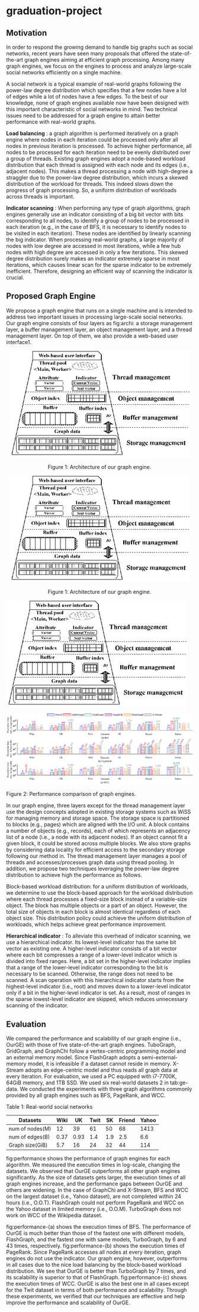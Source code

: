 # graduation-project

## Motivation

In order to respond the growing demand to handle big graphs such as social networks, recent years have seen many proposals that offered the state-of-the-art graph engines aiming at efficient graph processing. Among many graph engines, we focus on the engines to process and analyze large-scale social networks efficiently on a single machine.

A social network is a typical example of real-world graphs following the power-law degree distribution which specifies that a few nodes have a lot of edges while a lot of nodes have a few edges. To the best of our knowledge, none of graph engines available now have been designed with this important characteristic of social networks in mind. Two technical issues need to be addressed for a graph engine to attain better performance with real-world graphs.

**Load balancing** : a graph algorithm is performed iteratively on a graph engine where nodes in each iteration could be processed only after all nodes in previous iteration is processed. To achieve higher performance, all nodes to be processed for each iteration need to be evenly distributed over a group of threads. Existing graph engines adopt a node-based workload distribution that each thread is assigned with each node and its edges (i.e., adjacent nodes). This makes a thread processing a node with high-degree a straggler due to the power-law degree distribution, which incurs a skewed distribution of the workload for threads. This indeed slows down the progress of graph processing. So, a uniform distribution of workloads across threads is important.

**Indicator scanning** : When performing any type of graph algorithms, graph engines generally use an indicator consisting of a big bit vector with bits corresponding to all nodes, to identify a group of nodes to be processed in each iteration (e.g., in the case of BFS, it is necessary to identify nodes to be visited in each iteration). These nodes are identified by linearly scanning the big indicator. When processing real-world graphs, a large majority of nodes with low degree are accessed in most iterations, while a few hub nodes with high degree are accessed in only a few iterations. This skewed degree distribution surely makes an indicator extremely sparse in most iterations, which causes linear scan for the sparse indicator to be extremely inefficient. Therefore, designing an efficient way of scanning the indicator is crucial.

## Proposed Graph Engine

We propose a graph engine that runs on a single machine and is intended to address two important issues in processing large-scale social networks. Our graph engine consists of four layers as fig:archi: a storage management layer, a buffer management layer, an object management layer, and a thread management layer. On top of them, we also provide a web-based user interface1.

<p align="center">
    <img src="./Pics/architecture.jpg">
</p>
<p align="center">Figure 1: Architecture of our graph engine.</p>

<p align="center">
    <img src="./Pics/architecture.jpg">
</p>

<p align="center">Figure 1: Architecture of our graph engine.</p>

![Figure1](./Pics/architecture.jpg?style=centerme)

![Figure2](./Pics/performance.jpg?style=centerme)

Figure 2: Performance comparison of graph engines.

In our graph engine, three layers except for the thread management layer use the design concepts adopted in existing storage systems such as WiSS for managing memory and storage space. The storage space is partitioned to blocks (e.g., pages) which are aligned with the I/O unit. A block contains a number of objects (e.g., records), each of which represents an adjacency list of a node (i.e., a node with its adjacent nodes). If an object cannot fit a given block, it could be stored across multiple blocks. We also store graphs by considering data locality for efficient access to the secondary storage following our method in. The thread management layer manages a pool of threads and accesses/processes graph data using thread pooling. In addition, we propose two techniques leveraging the power-law degree distribution to achieve high the performance as follows.

Block-based workload distribution: for a uniform distribution of workloads, we determine to use the block-based approach for the workload distribution where each thread processes a fixed-size block instead of a variable-size object. The block has multiple objects or a part of an object. However, the total size of objects in each block is almost identical regardless of each object size. This distribution policy could achieve the uniform distribution of workloads, which helps achieve great performance improvement.

**Hierarchical indicator** : To alleviate this overhead of indicator scanning, we use a hierarchical indicator. Its lowest-level indicator has the same bit vector as existing one. A higher-level indicator consists of a bit vector where each bit compresses a range of a lower-level indicator which is divided into fixed ranges. Here, a bit set in the higher-level indicator implies that a range of the lower-level indicator corresponding to the bit is necessary to be scanned. Otherwise, the range does not need to be scanned. A scan operation with this hierarchical indicator starts from the highest-level indicator (i.e., root) and moves down to a lower-level indicator only if a bit in the higher-level indicator is set. As a result, most of ranges in the sparse lowest-level indicator are skipped, which reduces unnecessary scanning of the indicator.

## Evaluation

We compared the performance and scalability of our graph engine (i.e., OurGE) with those of five state-of-the-art graph engines. TuboGraph, GridGraph, and GraphChi follow a vertex-centric programming model and an external memory model. Since FlashGraph adopts a semi-external-memory model, it is infeasible if a dataset cannot reside in memory. X-Stream adopts an edge-centric model and thus reads all graph data at every iteration. For evaluation, we used a PC equipped with i7-7700K, 64GiB memory, and 1TB SSD. We used six real-world datasets 2 in tab:ge-data. We conducted the experiments with three graph algorithms commonly provided by all graph engines such as BFS, PageRank, and WCC.

Table 1: Real-world social networks


| Datasets        | Wiki | UK   | Twit | SK  | Friend | Yahoo |
|-----------------|------|------|------|-----|--------|-------|
| num of nodes(M) | 12   | 39   | 61   | 50  | 68     | 1413  |
| num of edges(B) | 0.37 | 0.93 | 1.4  | 1.9 | 2.5    | 6.6   |
| Graph size(GiB) | 5.7  | 16   | 24   | 32  | 44     | 114   |

fig:performance shows the performance of graph engines for each algorithm. We measured the execution times in log-scale, changing the datasets. We observed that OurGE outperforms all other graph engines significantly. As the size of datasets gets larger, the execution times of all graph engines increase, and the performance gaps between OurGE and others are widening. In the case of GraphChi and X-Stream, BFS and WCC on the largest dataset (i.e., Yahoo dataset), are not completed within 24 hours (i.e., O.O.T). FlashGraph could not perform PageRank and WCC on the Yahoo dataset in limited memory (i.e., O.O.M). TurboGraph does not work on WCC of the Wikipedia dataset.

fig:performance-(a) shows the execution times of BFS. The performance of OurGE is much better than those of the fastest one with different models, FlashGraph, and the fastest one with same models, TurboGraph, by 6 and 43 times, respectively. fig:performance-(b) shows the execution times of PageRank. Since PageRank accesses all nodes at every iteration, graph engines do not use the indicator. Our graph engine, however, outperforms in all cases due to the nice load balancing by the block-based workload distribution. We see that OurGE is better than TurboGraph by 7 times, and its scalability is superior to that of FlashGraph. fig:performance-(c) shows the execution times of WCC. OurGE is also the best one in all cases except for the Twit dataset in terms of both performance and scalability. Through these experiments, we verified that our techniques are effective and help improve the performance and scalability of OurGE.
